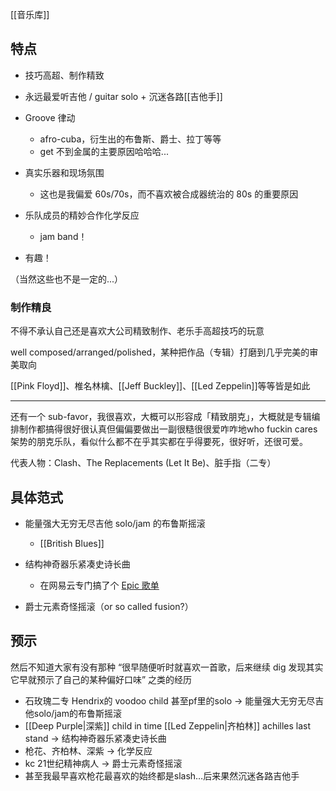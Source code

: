[[音乐库]]

## 特点

- 技巧高超、制作精致

- 永远最爱听吉他 / guitar solo + 沉迷各路[[吉他手]]

- Groove 律动
	- afro-cuba，衍生出的布鲁斯、爵士、拉丁等等
	- get 不到金属的主要原因哈哈哈...

- 真实乐器和现场氛围
	- 这也是我偏爱 60s/70s，而不喜欢被合成器统治的 80s 的重要原因

- 乐队成员的精妙合作化学反应
	- jam band！

- 有趣！

（当然这些也不是一定的...）

### 制作精良

不得不承认自己还是喜欢大公司精致制作、老乐手高超技巧的玩意

well composed/arranged/polished，某种把作品（专辑）打磨到几乎完美的审美取向

[[Pink Floyd]]、椎名林檎、[[Jeff Buckley]]、[[Led Zeppelin]]等等皆是如此

---

还有一个 sub-favor，我很喜欢，大概可以形容成「精致朋克」，大概就是专辑编排制作都搞得很好很认真但偏偏要做出一副很糙很很爱咋咋地who fuckin cares架势的朋克乐队，看似什么都不在乎其实都在乎得要死，很好听，还很可爱。

代表人物：Clash、The Replacements (Let It Be)、脏手指（二专）

## 具体范式

- 能量强大无穷无尽吉他 solo/jam 的布鲁斯摇滚
	- [[British Blues]]

- 结构神奇器乐紧凑史诗长曲
	- 在网易云专门搞了个 [Epic 歌单](https://y.music.163.com/m/playlist?app_version=8.7.55&id=5307112898&userid=106916740&dlt=0846&creatorId=106916740)

- 爵士元素奇怪摇滚（or so called fusion?）



## 预示
然后不知道大家有没有那种 “很早随便听时就喜欢一首歌，后来继续 dig 发现其实它早就预示了自己的某种偏好口味” 之类的经历

- 石玫瑰二专  Hendrix的 voodoo child 甚至pf里的solo -> 能量强大无穷无尽吉他solo/jam的布鲁斯摇滚
- [[Deep Purple|深紫]] child in time [[Led Zeppelin|齐柏林]] achilles last stand -> 结构神奇器乐紧凑史诗长曲
- 枪花、齐柏林、深紫 -> 化学反应
- kc 21世纪精神病人 -> 爵士元素奇怪摇滚
- 甚至我最早喜欢枪花最喜欢的始终都是slash…后来果然沉迷各路吉他手